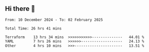 ## Hi there 👋

<!-- TECHNOLOGIES:START -->
<!-- TECHNOLOGIES:END -->

<!--START_SECTION:waka-->

```txt
From: 10 December 2024 - To: 02 February 2025

Total Time: 26 hrs 41 mins

Terraform    13 hrs 34 mins  >>>>>>>>>>>--------------   44.01 %
YAML         7 hrs 26 mins   >>>>>>-------------------   24.13 %
Other        4 hrs 10 mins   >>>----------------------   13.51 %
```

<!--END_SECTION:waka-->

